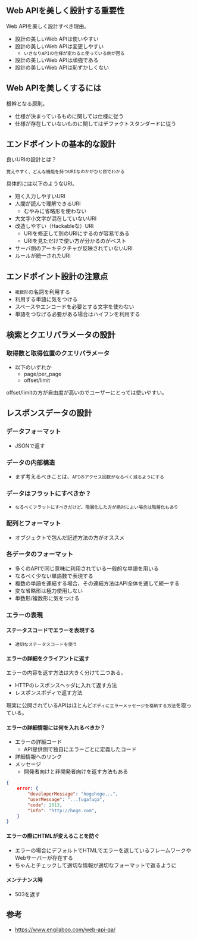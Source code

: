 ## Web APIを美しく設計する重要性

Web APIを美しく設計すべき理由。

- 設計の美しいWeb APIは使いやすい
- 設計の美しいWeb APIは変更しやすい
    - `いきなりAPIの仕様が変わると使っている側が困る`
- 設計の美しいWeb APIは頑強である
- 設計の美しいWeb APIは恥ずかしくない

## Web APIを美しくするには

根幹となる原則。

- 仕様が決まっているものに関しては仕様に従う
- 仕様が存在していないものに関してはデファクトスタンダードに従う

## エンドポイントの基本的な設計

良いURIの設計とは？

`覚えやすく、どんな機能を持つURIなのかがひと目でわかる`

具体的には以下のようなURI。

- 短く入力しやすいURI
- 人間が読んで理解できるURI
    - むやみに省略形を使わない
- 大文字小文字が混在していないURI
- 改造しやすい（Hackableな）URI
    - URIを修正して別のURIにするのが容易である
    - URIを見ただけで使い方が分かるのがベスト
- サーバ側のアーキテクチャが反映されていないURI
- ルールが統一されたURI

## エンドポイント設計の注意点

- `複数形`の名詞を利用する
- 利用する単語に気をつける
- スペースやエンコードを必要とする文字を使わない
- 単語をつなげる必要がある場合はハイフンを利用する

## 検索とクエリパラメータの設計

### 取得数と取得位置のクエリパラメータ

- 以下のいずれか
    - page/per_page
    - offset/limit

offset/limitの方が自由度が高いのでユーザーにとっては使いやすい。

## レスポンスデータの設計

### データフォーマット

- JSONで返す

### データの内部構造

- まず考えるべきことは、`APIのアクセス回数がなるべく減るようにする`

### データはフラットにすべきか？

- `なるべくフラットにすべきだけど、階層化した方が絶対によい場合は階層化もあり`

### 配列とフォーマット

- オブジェクトで包んだ記述方法の方がオススメ

### 各データのフォーマット

- 多くのAPIで同じ意味に利用されている一般的な単語を用いる
- なるべく少ない単語数で表現する
- 複数の単語を連結する場合、その連結方法はAPI全体を通して統一する
- 変な省略形は極力使用しない
- 単数形/複数形に気をつける

### エラーの表現

#### ステータスコードでエラーを表現する

- `適切なステータスコードを使う`

#### エラーの詳細をクライアントに返す

エラーの内容を返す方法は大きく分けて二つある。

- HTTPのレスポンスヘッダに入れて返す方法
- レスポンスボディで返す方法

現実に公開されているAPIはほとんど`ボディにエラーメッセージを格納する方法`を取っている。

#### エラーの詳細情報には何を入れるべきか？

- エラーの詳細コード
    - API提供側で独自にエラーごとに定義したコード
- 詳細情報へのリンク
- メッセージ
    - 開発者向けと非開発者向けを返す方法もある

```json
{
    error: {
        "developerMessage": "hogehoge...",
        "userMessage": "...fugafuga",
        "code": 2013,
        "info": "http://hoge.com",
    }
}
```

#### エラーの際にHTMLが変えることを防ぐ

- エラーの場合にデフォルトでHTMLでエラーを返しているフレームワークやWebサーバーが存在する
- ちゃんとチェックして適切な情報が適切なフォーマットで返るように

#### メンテナンス時

- 503を返す

## 参考

- https://www.engilaboo.com/web-api-qa/